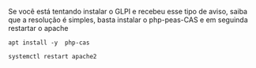Se você está tentando instalar o GLPI e recebeu esse tipo de aviso,  saiba que a resolução é simples, basta instalar  o php-peas-CAS  e em  seguinda  restartar o apache

```
apt install -y  php-cas
```



```
systemctl restart apache2
```